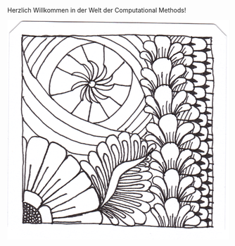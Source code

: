Herzlich Willkommen in der Welt der Computational Methods! 

![Kapitel 1](chapter_01_zentangle.png) 